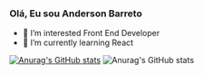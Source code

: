 ### Olá, Eu sou Anderson Barreto
- 👀 I’m interested Front End Developer
- 🌱 I’m currently learning React


[![Anurag's GitHub stats](https://github-readme-stats.vercel.app/api?username=andersonDias89)](https://github.com/anuraghazra/github-readme-stats)
![Anurag's GitHub stats](https://github-readme-stats.vercel.app/api?username=andersonDias89&show_icons=true&theme=radical)






